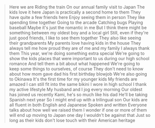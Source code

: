 >Here we are
>Riding the train
>On our annual family visit to Japan
>The kids love it here
>Japan is practically a second home to them
>They have quite a few friends here
>Enjoy seeing them in person
>They like spending time together
>Going to the arcade
>Catching bugs
>Playing baseball
>Maybe it's just the romantic in me
>But I think there might be something between my oldest boy and a local girl
>Still, even if they're just good friends, I like to see them together
>They also like seeing their grandparents
>My parents love having kids in the house
>They always tell me how proud they are of me and my family
>I always thank them
>This year, we're doing something extra special
>We're going to show the kids places that were important to us during our high school romance
>And tell them a bit about what happened
>We're going to keep some things to ourselves, of course
>They don't need to know about how mom gave dad his first birthday blowjob
>We're also going to Okinawa
>It's the first time for my younger kids
>My friends are amazed I can still fit into the same bikini I wore in high school
>I thank my active lifestyle
>My husband and I jog every morning
>Our oldest has joined us recently
>Kami, he's so much like his dad
>He'll be taking Spanish next year
>So I might end up with a trilingual son
>Our kids are all fluent in both English and Japanese
>Spoken and written
>Everyone talks about how well we raised them
>I wonder if one or more of them will end up moving to Japan one day
>I wouldn't be against that
>Just so long as their kids don't lose touch with their American heritage
